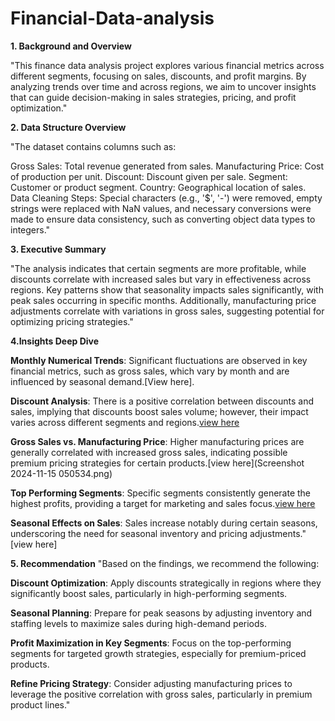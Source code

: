 # Financial-Data-analysis
**1. Background and Overview**

"This finance data analysis project explores various financial metrics across different segments, focusing on sales, discounts, and profit margins. By analyzing trends over time and across regions, we aim to uncover insights that can guide decision-making in sales strategies, pricing, and profit optimization."

**2. Data Structure Overview**

"The dataset contains columns such as:

Gross Sales: Total revenue generated from sales.
Manufacturing Price: Cost of production per unit.
Discount: Discount given per sale.
Segment: Customer or product segment.
Country: Geographical location of sales.
Data Cleaning Steps: Special characters (e.g., '$', '-') were removed, empty strings were replaced with NaN values, and necessary conversions were made to ensure data consistency, such as converting object data types to integers."

**3. Executive Summary**

"The analysis indicates that certain segments are more profitable, while discounts correlate with increased sales but vary in effectiveness across regions. Key patterns show that seasonality impacts sales significantly, with peak sales occurring in specific months. Additionally, manufacturing price adjustments correlate with variations in gross sales, suggesting potential for optimizing pricing strategies."

**4.Insights Deep Dive**

**Monthly Numerical Trends**: Significant fluctuations are observed in key financial metrics, such as gross sales, which vary by month and are influenced by seasonal demand.[View here].

**Discount Analysis**: There is a positive correlation between discounts and sales, implying that discounts boost sales volume; however, their impact varies across different segments and regions.[view here](image.png)

**Gross Sales vs. Manufacturing Price**: Higher manufacturing prices are generally correlated with increased gross sales, indicating possible premium pricing strategies for certain products.[view here](Screenshot 2024-11-15 050534.png)

**Top Performing Segments**: Specific segments consistently generate the highest profits, providing a target for marketing and sales focus.[view here](image.png)

**Seasonal Effects on Sales**: Sales increase notably during certain seasons, underscoring the need for seasonal inventory and pricing adjustments."[view here]

**5. Recommendation**
"Based on the findings, we recommend the following:

**Discount Optimization**: Apply discounts strategically in regions where they significantly boost sales, particularly in high-performing segments.

**Seasonal Planning**: Prepare for peak seasons by adjusting inventory and staffing levels to maximize sales during high-demand periods.

**Profit Maximization in Key Segments**: Focus on the top-performing segments for targeted growth strategies, especially for premium-priced products.

**Refine Pricing Strategy**: Consider adjusting manufacturing prices to leverage the positive correlation with gross sales, particularly in premium product lines."
